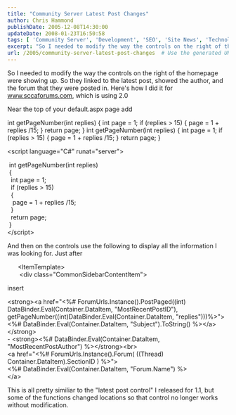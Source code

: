 ```yaml
---
title: "Community Server Latest Post Changes"
author: Chris Hammond
publishDate: 2005-12-08T14:30:00
updateDate: 2008-01-23T16:50:58
tags: [ 'Community Server', 'Development', 'SEO', 'Site News', 'Technology' ]
excerpt: "So I needed to modify the way the controls on the right of the homepage were showing up. So they linked to the latest post, showed the author, and the forum that they were posted in. Here's how I did it for www.sccaforums.com, which is using 2.0 Near&nbsp;the top of your default.aspx page add int getPageNumber(int replies) { int page = 1; if (replies &gt; 15) { page = 1 + replies /15; } return page; } int getPageNumber(int replies) { int page = 1; if (replies &gt; 15) { page = 1 + replies /15; } return page; }  &lt;script language=\"C#\" runat=\"server\"&gt; &nbsp;int getPageNumber(int replies)&nbsp;{&nbsp;&nbsp;int page = 1;&nbsp;&nbsp;if (replies &gt; 15) &nbsp;&nbsp;{&nbsp;&nbsp;&nbsp;page = 1 + replies /15;&nbsp;&nbsp;} &nbsp;&nbsp;return page;&nbsp;}&lt;/script&gt; And then on the controls use the following to display all the information I was looking for. Just after &nbsp;&nbsp;&nbsp;&nbsp;&nbsp;&nbsp;&lt;ItemTemplate&gt;&nbsp;&nbsp;&nbsp;&nbsp;&nbsp;&nbsp;&nbsp;&lt;div class=\"CommonSidebarContentItem\"&gt; insert  &lt;strong&gt;&lt;a href=\"&lt;%# ForumUrls.Instance().PostPaged((int) DataBinder.Eval(Container.DataItem, \"MostRecentPostID\"), getPageNumber((int)DataBinder.Eval(Container.DataItem, \"replies\")))%&gt;\"&gt;&lt;%# DataBinder.Eval(Container.DataItem, \"Subject\").ToString() %&gt;&lt;/a&gt;&lt;/strong&gt;- &lt;strong&gt;&lt;%# DataBinder.Eval(Container.DataItem, \"MostRecentPostAuthor\") %&gt;&lt;/strong&gt;&lt;br&gt;&lt;a href=\"&lt;%# ForumUrls.Instance().Forum( ((Thread) Container.DataItem).SectionID ) %&gt;\"&gt;&lt;%# DataBinder.Eval(Container.DataItem, \"Forum.Name\") %&gt; &lt;/a&gt; This is all pretty similiar to the \"latest post control\" I released for 1.1, but some of the functions changed locations so that control no longer works without..."
url: /2005/community-server-latest-post-changes  # Use the generated URL with year
---
```

<P>So I needed to modify the way the controls on the right of the homepage were showing up. So they linked to the latest post, showed the author, and the forum that they were posted in. Here's how I did it for <A href="https://www.sccaforums.com/">www.sccaforums.com</A>, which is using 2.0</P> <P>Near&nbsp;the top of your default.aspx page add</P> <P>int getPageNumber(int replies) { int page = 1; if (replies &gt; 15) { page = 1 + replies /15; } return page; } int getPageNumber(int replies) { int page = 1; if (replies &gt; 15) { page = 1 + replies /15; } return page; } </P> <P>&lt;script language="C#" runat="server"&gt;</P> <P>&nbsp;int getPageNumber(int replies)<BR>&nbsp;{<BR>&nbsp;&nbsp;int page = 1;<BR>&nbsp;&nbsp;if (replies &gt; 15) <BR>&nbsp;&nbsp;{<BR>&nbsp;&nbsp;&nbsp;page = 1 + replies /15;<BR>&nbsp;&nbsp;} <BR>&nbsp;&nbsp;return page;<BR>&nbsp;}<BR>&lt;/script&gt;</P> <P>And then on the controls use the following to display all the information I was looking for. Just after</P> <P>&nbsp;&nbsp;&nbsp;&nbsp;&nbsp;&nbsp;&lt;ItemTemplate&gt;<BR>&nbsp;&nbsp;&nbsp;&nbsp;&nbsp;&nbsp;&nbsp;&lt;div class="CommonSidebarContentItem"&gt;</P> <P>insert </P> <P>&lt;strong&gt;&lt;a href="&lt;%# ForumUrls.Instance().PostPaged((int) DataBinder.Eval(Container.DataItem, "MostRecentPostID"), getPageNumber((int)DataBinder.Eval(Container.DataItem, "replies")))%&gt;"&gt;&lt;%# DataBinder.Eval(Container.DataItem, "Subject").ToString() %&gt;&lt;/a&gt;<BR>&lt;/strong&gt;<BR>- &lt;strong&gt;&lt;%# DataBinder.Eval(Container.DataItem, "MostRecentPostAuthor") %&gt;&lt;/strong&gt;&lt;br&gt;<BR>&lt;a href="&lt;%# ForumUrls.Instance().Forum( ((Thread) Container.DataItem).SectionID ) %&gt;"&gt;<BR>&lt;%# DataBinder.Eval(Container.DataItem, "Forum.Name") %&gt; <BR>&lt;/a&gt;</P> <P>This is all pretty similiar to the "latest post control" I released for 1.1, but some of the functions changed locations so that control no longer works without modification.</P>
